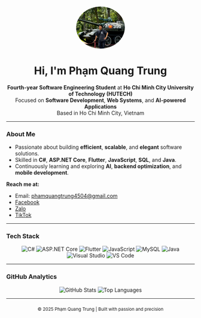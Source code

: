 <p align="center">
  <img src="images/avatar.png" alt="Pham Quang Trung" width="130" style="border-radius:50%; object-fit:cover;" />
</p>

<h1 align="center">Hi, I'm Phạm Quang Trung</h1>
<p align="center">
  <strong>Fourth-year Software Engineering Student</strong> at <strong>Ho Chi Minh City University of Technology (HUTECH)</strong><br/>
  Focused on <strong>Software Development</strong>, <strong>Web Systems</strong>, and <strong>AI-powered Applications</strong><br/>
  Based in Ho Chi Minh City, Vietnam
</p>

---

###  About Me
- Passionate about building **efficient**, **scalable**, and **elegant** software solutions.  
- Skilled in **C#**, **ASP.NET Core**, **Flutter**, **JavaScript**, **SQL**, and **Java**.  
- Continuously learning and exploring **AI**, **backend optimization**, and **mobile development**.  

**Reach me at:**
- Email: [phamquangtrung4504@gmail.com](mailto:phamquangtrung4504@gmail.com)
- [Facebook](https://www.facebook.com/pqtrung72)
- [Zalo](https://zalo.me/0326658276)
- [TikTok](https://www.tiktok.com/@trungdicodedao)

---

###  Tech Stack
<p align="center">
  <img src="https://cdn.jsdelivr.net/gh/devicons/devicon/icons/csharp/csharp-original.svg" width="48" height="48" alt="C#" />
  <img src="https://cdn.jsdelivr.net/gh/devicons/devicon/icons/dotnetcore/dotnetcore-original.svg" width="48" height="48" alt="ASP.NET Core" />
  <img src="https://cdn.jsdelivr.net/gh/devicons/devicon/icons/flutter/flutter-original.svg" width="48" height="48" alt="Flutter" />
  <img src="https://cdn.jsdelivr.net/gh/devicons/devicon/icons/javascript/javascript-original.svg" width="48" height="48" alt="JavaScript" />
  <img src="https://cdn.jsdelivr.net/gh/devicons/devicon/icons/mysql/mysql-original.svg" width="48" height="48" alt="MySQL" />
  <img src="https://cdn.jsdelivr.net/gh/devicons/devicon/icons/java/java-original.svg" width="48" height="48" alt="Java" />
  <img src="https://cdn.jsdelivr.net/gh/devicons/devicon/icons/visualstudio/visualstudio-plain.svg" width="48" height="48" alt="Visual Studio" />
  <img src="https://cdn.jsdelivr.net/gh/devicons/devicon/icons/vscode/vscode-original.svg" width="48" height="48" alt="VS Code" />
</p>

---

###  GitHub Analytics
<p align="center">
  <img height="180" src="https://github-readme-stats.vercel.app/api?username=PhamQuangTrung4504&show_icons=true&theme=default&hide_border=true&include_all_commits=true&count_private=true" alt="GitHub Stats" />
  <img height="180" src="https://github-readme-stats.vercel.app/api/top-langs/?username=PhamQuangTrung4504&layout=compact&theme=default&hide_border=true" alt="Top Languages" />
</p>

---

<p align="center">
  <sub>© 2025 Phạm Quang Trung | Built with passion and precision</sub>
</p>
